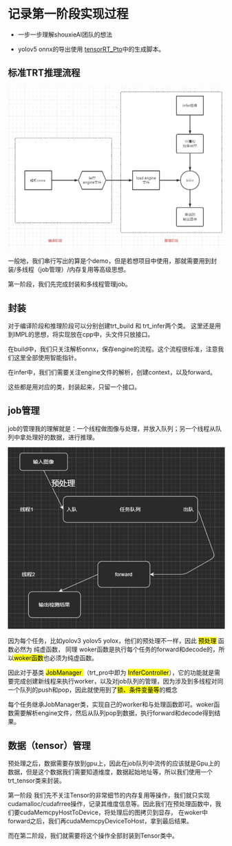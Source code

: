 # 记录第一阶段实现过程

- 一步一步理解shouxieAI团队的想法

- yolov5 onnx的导出使用 [tensorRT_Pto](https://github.com/shouxieai/tensorRT_Pro)中的生成脚本。

## 标准TRT推理流程

![](./readme_img/img0.jpg)

一般地，我们串行写出的算是个demo，但是若想项目中使用，那就需要用到封装/多线程（job管理）/内存复用等高级思想。

第一阶段，我们先完成封装和多线程管理job。

## 封装

对于编译阶段和推理阶段可以分别创建trt_build 和 trt_infer两个类。 这里还是用到IMPL的思想，将实现放在cpp中，头文件只放接口。

在build中，我们只关注解析onnx，保存engine的流程。这个流程很标准，注意我们这里全部使用智能指针。

在infer中，我们们需要关注engine文件的解析，创建context，以及forward。

这些都是用对应的类，封装起来，只留一个接口。

## job管理

job的管理我的理解就是：一个线程做图像与处理，并放入队列；另一个线程从队列中拿处理好的数据，进行推理。

![](./readme_img/img1.png)

因为每个任务，比如yolov3 yolov5 yolox，他们的预处理不一样，因此  <mark>预处理</mark> 函数必然为 纯虚函数， 同理 woker函数是执行每个任务的forward和decode的，所以<mark>woker函数</mark>也必须为纯虚函数。

因此对于基类 <mark>JobManager </mark>（trt_pro中即为 <mark>InferController</mark>），它的功能就是需要完成创建新线程来执行worker，以及对job队列的管理，因为涉及到多线程对同一个队列的push和pop，因此就使用到了<mark>锁、条件变量等</mark>的概念

每个任务继承JobManager类，实现自己的worker和与处理函数即可。woker函数需要解析engine文件，然后从队列pop到数据，执行forward和decode得到结果。

## 数据（tensor）管理

预处理之后，数据需要存放到gpu上，因此在job队列中流传的应该就是Gpu上的数据，但是这个数据我们需要知道维度，数据起始地址等，所以我们使用一个trt_tensor类来封装。

第一阶段 我们先不关注Tensor的非常细节的内存复用等操作，我们就只实现cudamalloc/cudafrree操作，记录其维度信息等。因此我们在预处理函数中，我们要cudaMemcpyHostToDevice，将处理后的图拷贝到显存， 在woker中 forward之后，我们再cudaMemcpyDeviceToHost，拿到最后结果。

而在第二阶段，我们就需要将这个操作全部封装到Tensor类中。



   








